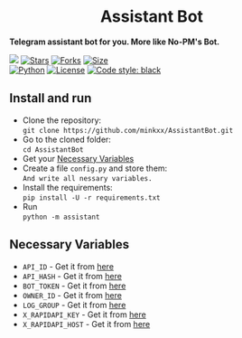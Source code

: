 <h1 align="center">
  <b>Assistant Bot</b>
</h1>

<b>Telegram assistant bot for you. More like No-PM's Bot.</b>

[![](https://img.shields.io/badge/AssistantBot-v1.0-crimson)](#)
[![Stars](https://img.shields.io/github/stars/minkxx/AssistantBot?style=flat-square&color=yellow)](https://github.com/minkxx/AssistantBot/stargazers)
[![Forks](https://img.shields.io/github/forks/minkxx/AssistantBot?style=flat-square&color=orange)](https://github.com/minkxx/AssistantBot/fork)
[![Size](https://img.shields.io/github/repo-size/minkxx/AssistantBot?style=flat-square&color=green)](https://github.com/minkxx/AssistantBot/)   
[![Python](https://img.shields.io/badge/Python-v3.11.4-blue)](https://www.python.org/)
[![License](https://img.shields.io/badge/License-GPL-blue)](https://github.com/minkxx/AssistantBot/blob/master/LICENSE) 
[![Code style: black](https://img.shields.io/badge/code%20style-black-000000.svg)](https://github.com/psf/black)


## Install and run
- Clone the repository:    
`git clone https://github.com/minkxx/AssistantBot.git`
- Go to the cloned folder:    
`cd AssistantBot`
- Get your [Necessary Variables](#Necessary-Variables)
- Create a file `config.py` and store them:    
`And write all nessary variables.`
- Install the requirements:      
`pip install -U -r requirements.txt`
- Run    
`python -m assistant`

## Necessary Variables
- `API_ID` - Get it from [here](https://my.telegram.org/)
- `API_HASH` - Get it from [here](https://my.telegram.org/)
- `BOT_TOKEN` - Get it from [here](https://t.me/BotFather)
- `OWNER_ID` - Get it from [here](https://t.me/MissRose_bot)
- `LOG_GROUP` - Get it from [here](https://t.me/MissRose_bot)
- `X_RAPIDAPI_KEY` - Get it from [here](https://rapidapi.com/worldapi/api/open-weather13/)
- `X_RAPIDAPI_HOST` - Get it from [here](https://rapidapi.com/worldapi/api/open-weather13/)
